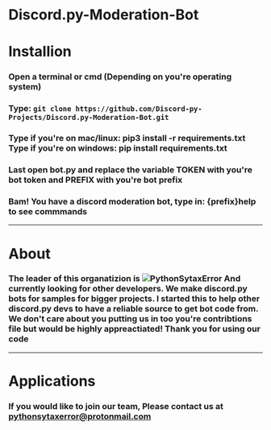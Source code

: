 # Discord.py-Moderation-Bot

# Installion
### Open a terminal or cmd (Depending on you're operating system)
### Type: ```git clone https://github.com/Discord-py-Projects/Discord.py-Moderation-Bot.git```
### Type if you're on mac/linux: pip3 install -r requirements.txt Type if you're on windows: pip install requirements.txt
### Last open bot.py and replace the variable TOKEN with you're bot token and PREFIX with you're bot prefix
### Bam! You have a discord moderation bot, type in: {prefix}help to see commmands

---

# About
### The leader of this organatizion is ![PythonSytaxError](https://github.com/PythonSyntaxError) And currently looking for other developers. We make discord.py bots for samples for bigger projects. I started this to help other discord.py devs to have a reliable source to get bot code from. We don't care about you putting us in too you're contribtions file but would be highly appreactiated! Thank you for using our code

---

# Applications
### If you would like to join our team, Please contact us at pythonsytaxerror@protonmail.com
